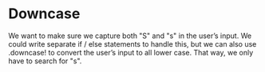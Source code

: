 # Downcase

We want to make sure we capture both "S" and "s" in the user’s input. We could write separate if / else statements to handle this, but we can also use .downcase! to convert the user’s input to all lower case. That way, we only have to search for "s".

